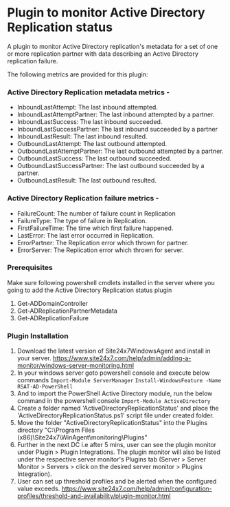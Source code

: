 Plugin to monitor Active Directory Replication status
===========

A plugin to monitor Active Directory replication's metadata for a set of one or more replication partner with data 
describing an Active Directory replication failure.

The following metrics are provided for this plugin:
### Active Directory Replication metadata metrics -
* InboundLastAttempt: The last inbound attempted.
* InboundLastAttemptPartner: The last inbound attempted by a partner.
* InboundLastSuccess: The last inbound succeeded.
* InboundLastSuccessPartner: The last inbound succeeded by a partner
* InboundLastResult: The last inbound resulted.
* OutboundLastAttempt: The last outbound attempted.
* OutboundLastAttemptPartner: The last outbound attempted by a partner.
* OutboundLastSuccess: The last outbound succeeded.
* OutboundLastSuccessPartner: The last outbound succeeded by a partner.
* OutboundLastResult: The last outbound resulted.

### Active Directory Replication failure metrics - 
* FailureCount: The number of failure count in Replication
* FailureType: The type of failure in Replication.
* FirstFailureTime: The time which first failure happened.
* LastError: The last error occurred in Replication.
* ErrorPartner: The Replication error which thrown for partner.
* ErrorServer: The Replication error which thrown for server.

### Prerequisites 
Make sure following powershell cmdlets installed in the server where you going to add the Active Directory Replication status plugin
1. Get-ADDomainController
2. Get-ADReplicationPartnerMetadata
3. Get-ADReplicationFailure

### Plugin Installation
1. Download the latest version of Site24x7WindowsAgent and install in your server. 
    https://www.site24x7.com/help/admin/adding-a-monitor/windows-server-monitoring.html
2. In your windows server goto powershell console and execute below commands
                ```
                    Import-Module ServerManager
                ```
                ```
                    Install-WindowsFeature -Name RSAT-AD-PowerShell
                ```
3. And to import the PowerShell Active Directory module, run the below command in the powershell console
                ```
                Import-Module ActiveDirectory
                ```
4. Create a folder named 'ActiveDirectoryReplicationStatus' and place the 'ActiveDirectoryReplicationStatus.ps1' script file under created folder.
5. Move the folder "ActiveDirectoryReplicationStatus" into the Plugins directory "C:\Program Files (x86)\Site24x7\WinAgent\monitoring\Plugins"
6. Further in the next DC i.e after 5 mins, user can see the plugin monitor under Plugin > Plugin Integrations. The plugin monitor will also be listed under the respective server monitor's Plugins tab (Server > Server Monitor > Servers > click on the desired server monitor > Plugins Integration). 
7. User can set up threshold profiles and be alerted when the configured value exceeds.
    https://www.site24x7.com/help/admin/configuration-profiles/threshold-and-availability/plugin-monitor.html



